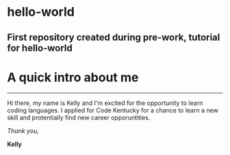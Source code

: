 # hello-world
First repository created during pre-work, tutorial for hello-world
---
# A quick intro about me
---
Hi there, my name is Kelly and I'm excited for the opportunity to learn coding languages. I applied for Code Kentucky for a chance to learn a new skill and protentially find new career opporuntities.

*Thank you,*

**Kelly**
